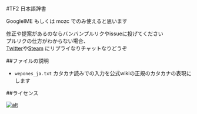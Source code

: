 #TF2 日本語辞書

GoogleIME もしくは mozc でのみ使えると思います

修正や提案があるのならバンバンプルリクやissueに投げてください  
プルリクの仕方がわからない場合、  
[Twitter](http://twitter.com/aoisensi)や[Steam](http://steamcommunity.com/id/aoisensi)
にリプライなりチャットなりどうぞ


##ファイルの説明

 - `wepones_ja.txt` カタカナ読みでの入力を公式wikiの正規のカタカナの表現にします


##ライセンス

[![alt](http://creativecommons.jp/wp/wp-content/uploads/2009/10/by.png)](http://creativecommons.org/licenses/by/2.1/jp/)
